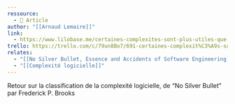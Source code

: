 ```yaml
---
ressource:
  - 📰 Article
author: "[[Arnaud Lemaire]]"
link:
  - https://www.lilobase.me/certaines-complexites-sont-plus-utiles-que-dautres/
trello: https://trello.com/c/79un8Bo7/691-certaines-complexit%C3%A9s-sont-plus-utiles-que-dautres-arnaud-lemaire
relates:
  - "[[No Silver Bullet, Essence and Accidents of Software Engineering]]"
  - "[[Complexité logicielle]]"
---
```

Retour sur la classification de la complexité logicielle, de “No Silver Bullet” par Frederick P. Brooks

